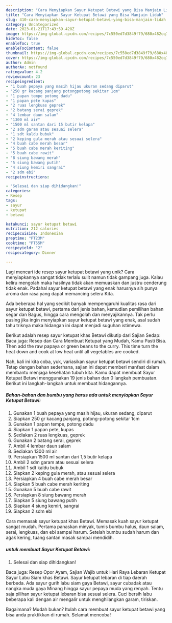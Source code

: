 ```yaml
---
description: "Cara Menyiapkan Sayur Ketupat Betawi yang Bisa Manjain Lidah"
title: "Cara Menyiapkan Sayur Ketupat Betawi yang Bisa Manjain Lidah"
slug: 410-cara-menyiapkan-sayur-ketupat-betawi-yang-bisa-manjain-lidah
category: Uncategorized
date: 2023-01-21T17:43:59.428Z
image: https://img-global.cpcdn.com/recipes/7c550ed7d3849f79/680x482cq70/sayur-ketupat-betawi-foto-resep-utama.jpg
hideToc: false
enableToc: true
enableTocContent: false
thumbnail: https://img-global.cpcdn.com/recipes/7c550ed7d3849f79/680x482cq70/sayur-ketupat-betawi-foto-resep-utama.jpg
cover: https://img-global.cpcdn.com/recipes/7c550ed7d3849f79/680x482cq70/sayur-ketupat-betawi-foto-resep-utama.jpg
author: Admin
authorAv: notfound
ratingvalue: 4.2
reviewcount: 23
recipeingredient:
- "1 buah pepaya yang masih hijau ukuran sedang diparut"
- "250 gr kacang panjang potongpotong sekitar 1cm"
- "1 papan tempe potong dadu"
- "1 papan pete kupas"
- "2 ruas lengkuas geprek"
- "2 batang serai geprek"
- "4 lembar daun salam"
- "1300 ml air"
- "1500 ml santan dari 15 butir kelapa"
- "2 sdm garam atau sesuai selera"
- "1 sdt kaldu bubuk"
- "2 keping gula merah atau sesuai selera"
- "4 buah cabe merah besar"
- "5 buah cabe merah keriting"
- "5 buah cabe rawit"
- "8 siung bawang merah"
- "5 siung bawang putih"
- "4 siung kemiri sangrai"
- "2 sdm ebi"
recipeinstructions:

- "Selesai dan siap dihidangkan!"
categories:
- Resep
tags:
- sayur
- ketupat
- betawi

katakunci: sayur ketupat betawi 
nutrition: 212 calories
recipecuisine: Indonesian
preptime: "PT23M"
cooktime: "PT55M"
recipeyield: "2"
recipecategory: Dinner

---
```





Lagi mencari ide resep sayur ketupat betawi yang unik? Cara menyiapkannya sangat tidak terlalu sulit namun tidak gampang juga. Kalau keliru mengolah maka hasilnya tidak akan memuaskan dan justru cenderung tidak enak. Padahal sayur ketupat betawi yang enak harusnya sih punya aroma dan rasa yang dapat memancing selera Kita.





Ada beberapa hal yang sedikit banyak mempengaruhi kualitas rasa dari sayur ketupat betawi, pertama dari jenis bahan, kemudian pemilihan bahan segar dan Bagus, hingga cara mengolah dan menyajikannya. Tak perlu pusing jika ingin menyiapkan sayur ketupat betawi yang enak,      asal sudah tahu triknya maka hidangan ini dapat menjadi suguhan istimewa.














Berikut adalah resep sayur ketupat khas Betawi dikutip dari Sajian Sedap: Baca juga: Resep dan Cara Membuat Ketupat yang Mudah, Kamu Pasti Bisa. Then add the raw papaya or green beans to the curry. This time turn the heat down and cook at low heat until all vegetables are cooked.






Nah, kali ini kita coba, yuk, variasikan sayur ketupat betawi sendiri di rumah. Tetap dengan bahan sederhana, sajian ini dapat memberi manfaat dalam membantu menjaga kesehatan tubuh kita. Kamu dapat membuat Sayur Ketupat Betawi menggunakan 19 jenis bahan dan 0 langkah pembuatan. Berikut ini langkah-langkah untuk membuat hidangannya.

<!--inarticleads1-->

##### Bahan-bahan dan bumbu yang harus ada untuk menyiapkan Sayur Ketupat Betawi:

1. Gunakan 1 buah pepaya yang masih hijau, ukuran sedang, diparut
1. Siapkan 250 gr kacang panjang, potong-potong sekitar 1cm
1. Gunakan 1 papan tempe, potong dadu
1. Siapkan 1 papan pete, kupas
1. Sediakan 2 ruas lengkuas, geprek
1. Gunakan 2 batang serai, geprek
1. Ambil 4 lembar daun salam
1. Sediakan 1300 ml air
1. Persiapkan 1500 ml santan dari 1,5 butir kelapa
1. Ambil 2 sdm garam atau sesuai selera
1. Ambil 1 sdt kaldu bubuk
1. Siapkan 2 keping gula merah, atau sesuai selera
1. Persiapkan 4 buah cabe merah besar
1. Siapkan 5 buah cabe merah keriting
1. Gunakan 5 buah cabe rawit
1. Persiapkan 8 siung bawang merah
1. Siapkan 5 siung bawang putih
1. Siapkan 4 siung kemiri, sangrai
1. Siapkan 2 sdm ebi


Cara memasak sayur ketupat khas Betawi. Memasak kuah sayur ketupat sangat mudah. Pertama panaskan minyak, tumis bumbu halus, daun salam, serai, lengkuas, dan ebi sampai harum. Setelah bumbu sudah harum dan agak kering, tuang santan masak sampai mendidih. 

<!--inarticleads2-->

#####  untuk membuat Sayur Ketupat Betawi:


1. Selesai dan siap dihidangkan!

Baca juga: Resep Opor Ayam, Sajian Wajib untuk Hari Raya Lebaran Ketupat Sayur Labu Siam khas Betawi. Sayur ketupat lebaran di tiap daerah berbeda. Ada sayur gurih labu siam gaya Betawi, sayur cubadak atau nangka muda gaya Minang hingga sayur pepaya muda yang renyah. Tentu saja pilihan sayur ketupat lebaran bisa sesuai selera. Cuci bersih labu beberapa kali dengan air mengalir untuk menghilangkan garam, tiriskan. 

Bagaimana? Mudah bukan? Itulah cara membuat sayur ketupat betawi yang bisa anda praktikkan di rumah. Selamat mencoba!
